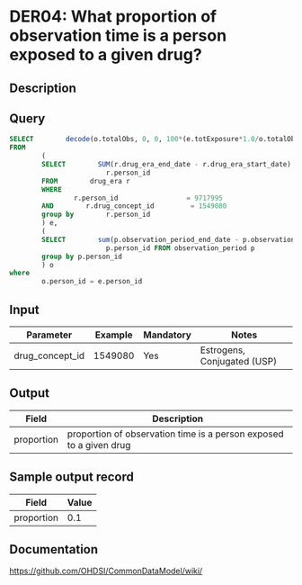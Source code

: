 # DER04: What proportion of observation time is a person exposed to a given drug?

## Description
## Query
```sql
SELECT        decode(o.totalObs, 0, 0, 100*(e.totExposure*1.0/o.totalObs*1.0)) as proportion
FROM
        (
        SELECT        SUM(r.drug_era_end_date - r.drug_era_start_date) AS totExposure,
                        r.person_id
        FROM        drug_era r
        WHERE
                r.person_id                 = 9717995
        AND        r.drug_concept_id         = 1549080
        group by        r.person_id
        ) e,
        (
        SELECT        sum(p.observation_period_end_date - p.observation_period_start_date) AS totalObs,
                        p.person_id FROM observation_period p
        group by p.person_id
        ) o
where
        o.person_id = e.person_id
```

## Input

|  Parameter |  Example |  Mandatory |  Notes |
| --- | --- | --- | --- |
| drug_concept_id | 1549080 | Yes | Estrogens, Conjugated (USP) |

## Output

|  Field |  Description |
| --- | --- |
| proportion | proportion of observation time is a person exposed to a given drug |

## Sample output record

|  Field |  Value |
| --- | --- |
| proportion |  0.1 |



## Documentation
https://github.com/OHDSI/CommonDataModel/wiki/
